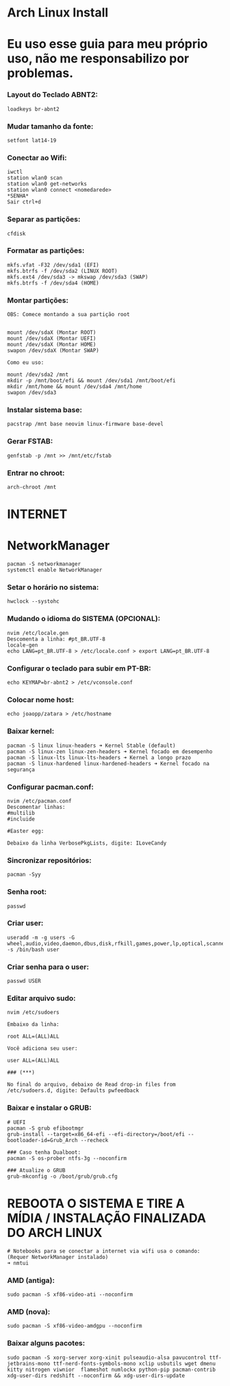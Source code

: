 # Arch Linux Install

# Eu uso esse guia para meu próprio uso, não me responsabilizo por problemas.


### Layout do Teclado ABNT2:

```
loadkeys br-abnt2
```

### Mudar tamanho da fonte:

```
setfont lat14-19
```

### Conectar ao Wifi:

```
iwctl
station wlan0 scan
station wlan0 get-networks
station wlan0 connect <nomedarede> 
*SENHA*
Sair ctrl+d
```

### Separar as partições:

```
cfdisk
```

### Formatar as partições:

```
mkfs.vfat -F32 /dev/sda1 (EFI)
mkfs.btrfs -f /dev/sda2 (LINUX ROOT)
mkfs.ext4 /dev/sda3 -> mkswap /dev/sda3 (SWAP)
mkfs.btrfs -f /dev/sda4 (HOME)
```

### Montar partições:

```
OBS: Comece montando a sua partição root


mount /dev/sdaX (Montar ROOT)
mount /dev/sdaX (Montar UEFI)
mount /dev/sdaX (Montar HOME)
swapon /dev/sdaX (Montar SWAP)

Como eu uso:

mount /dev/sda2 /mnt 
mkdir -p /mnt/boot/efi && mount /dev/sda1 /mnt/boot/efi
mkdir /mnt/home && mount /dev/sda4 /mnt/home
swapon /dev/sda3
```

### Instalar sistema base:

```
pacstrap /mnt base neovim linux-firmware base-devel
```

### Gerar FSTAB:

```
genfstab -p /mnt >> /mnt/etc/fstab
```

### Entrar no chroot:

```
arch-chroot /mnt
```

# INTERNET
# NetworkManager

```
pacman -S networkmanager
systemctl enable NetworkManager
```

### Setar o horário no sistema:

```
hwclock --systohc
```

### Mudando o idioma do SISTEMA (OPCIONAL):

```
nvim /etc/locale.gen
Descomenta a linha: #pt_BR.UTF-8
locale-gen
echo LANG=pt_BR.UTF-8 > /etc/locale.conf > export LANG=pt_BR.UTF-8
```

### Configurar o teclado para subir em PT-BR:

```
echo KEYMAP=br-abnt2 > /etc/vconsole.conf
```

### Colocar nome host:

```
echo joaopp/zatara > /etc/hostname
```

### Baixar kernel:

```
pacman -S linux linux-headers ➜ Kernel Stable (default)
pacman -S linux-zen linux-zen-headers ➜ Kernel focado em desempenho
pacman -S linux-lts linux-lts-headers ➜ Kernel a longo prazo
pacman -S linux-hardened linux-hardened-headers ➜ Kernel focado na segurança
```

### Configurar pacman.conf:

```
nvim /etc/pacman.conf
Descomentar linhas:
#multilib
#incluide

#Easter egg:

Debaixo da linha VerbosePkgLists, digite: ILoveCandy
```

### Sincronizar repositórios:

```
pacman -Syy
```

### Senha root:

```
passwd
```

### Criar user:

```
useradd -m -g users -G wheel,audio,video,daemon,dbus,disk,rfkill,games,power,lp,optical,scanner,storage,input -s /bin/bash user
```

### Criar senha para o user:

```
passwd USER
```

### Editar arquivo sudo:

```
nvim /etc/sudoers

Embaixo da linha:

root ALL=(ALL)ALL

Você adiciona seu user:

user ALL=(ALL)ALL

### (***)

No final do arquivo, debaixo de Read drop-in files from /etc/sudoers.d, digite: Defaults pwfeedback
```

### Baixar e instalar o GRUB:

```
# UEFI
pacman -S grub efibootmgr
grub-install --target=x86_64-efi --efi-directory=/boot/efi --bootloader-id=Grub_Arch --recheck

### Caso tenha Dualboot:
pacman -S os-prober ntfs-3g --noconfirm

### Atualize o GRUB
grub-mkconfig -o /boot/grub/grub.cfg
```

# REBOOTA O SISTEMA E TIRE A MÍDIA / INSTALAÇÃO FINALIZADA DO ARCH LINUX #

```
# Notebooks para se conectar a internet via wifi usa o comando: (Requer NetworkManager instalado)
➜ nmtui
```

### AMD (antiga):

```
sudo pacman -S xf86-video-ati --noconfirm
```

### AMD (nova):

```
sudo pacman -S xf86-video-amdgpu --noconfirm
```

### Baixar alguns pacotes:
```
sudo pacman -S xorg-server xorg-xinit pulseaudio-alsa pavucontrol ttf-jetbrains-mono ttf-nerd-fonts-symbols-mono xclip usbutils wget dmenu kitty nitrogen viwnior  flameshot numlockx python-pip pacman-contrib xdg-user-dirs redshift --noconfirm && xdg-user-dirs-update
```
